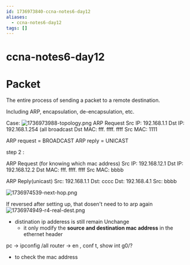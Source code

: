 ```yaml
---
id: 1736973840-ccna-notes6-day12
aliases:
  - ccna-notes6-day12
tags: []
---
```


# ccna-notes6-day12

# Packet
The entire process of sending a packet to a remote destination.

Including ARP, encapsulation, de-encapsulation, etc.

Case:
![1736973988-topology.png](assets/1736973988-topology.png)
ARP Request
Src IP: 192.168.1.1
Dst IP: 192.168.1.254 (all broadcast
Dst MAC: fff. ffff. ffff
Src MAC: 1111

ARP request = BROADCAST
ARP reply = UNICAST


step 2 : 

ARP Request (for knowing which mac address)
Src IP: 192.168.12.1
Dst IP: 192.168.12.2
Dst MAC: fff. ffff. ffff
Src MAC: bbbb

ARP Reply(unicast)
Src: 192.168.1.1 Dst: cccc
Dst: 192.168.4.1 Src: bbbb

![1736974539-next-hop.png](assets/1736974539-next-hop.png)


If reversed after setting up, that dosen't need to to arp again
![1736974949-r4-real-dest.png](assets/1736974949-r4-real-dest.png)

- distination ip adderess is still remain Unchange
    - it only modify the **source and destination mac address** in the ethernet header


pc -> ipconfig /all
router -> en , conf t, show int g0/?
- to check the mac address


